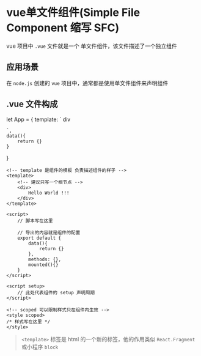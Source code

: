 # vue单文件组件(Simple File Component 缩写 SFC)

vue 项目中 `.vue` 文件就是一个 单文件组件，该文件描述了一个独立组件

## 应用场景

在 `node.js` 创建的 `vue` 项目中，通常都是使用单文件组件来声明组件

## .vue 文件构成

let App = {
    template: `
        div

    `,
    data(){
        return {}
    }
}

```vue
<!-- template 是组件的模板 负责描述组件的样子 -->
<template>
    <!-- 建议只写一个根节点 -->
    <div>
        Hello World !!!
    </div>
</template>

<script>
    // 脚本写在这里

    // 导出的内容就是组件的配置
    export default {
        data(){
            return {}
        },
        methods: {},
        mounted(){}
    }
</script>

<script setup>
    // 此处代表组件的 setup 声明周期
</script>

<!-- scoped 可以限制样式只在组件内生效 -->
<style scoped>
/* 样式写在这里 */
</style>
```

> `<template>` 标签是 html 的一个新的标签，他的作用类似 `React.Fragment` 或小程序 `block`
